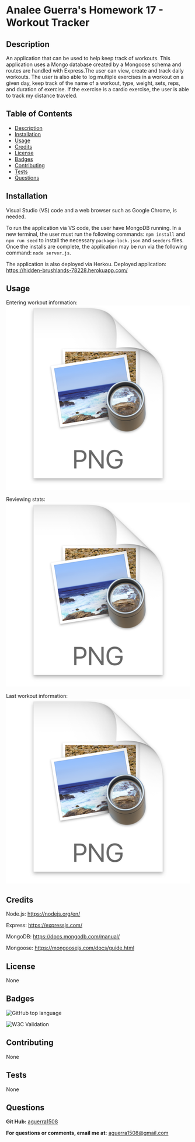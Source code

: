 # Analee Guerra's Homework 17 - Workout Tracker

## Description

An application that can be used to help keep track of workouts. This application uses a Mongo database created by a Mongoose schema and routes are handled with Express.The user can view, create and track daily workouts. The user is also able to log multiple exercises in a workout on a given day, keep track of the name of a workout, type, weight, sets, reps, and duration of exercise. If the exercise is a cardio exercise, the user is able to track my distance traveled.

## Table of Contents

- [Description](#description)
- [Installation](#installation)
- [Usage](#usage)
- [Credits](#credits)
- [License](#license)
- [Badges](#badges)
- [Contributing](#contributing)
- [Tests](#tests)
- [Questions](#questions)

## Installation

Visual Studio (VS) code and a web browser such as Google Chrome, is needed.

To run the application via VS code, the user have MongoDB running. In a new terminal, the user must run the following commands: `npm install` and `npm run seed` to install the necessary `package-lock.json` and `seeders` files. Once the installs are complete, the application may be run via the following command: `node server.js`.

The application is also deployed via Herkou.
Deployed application: https://hidden-brushlands-78228.herokuapp.com/

## Usage

Entering workout information:
![Enter Workout](2020-11-18-23-37-34.png)

Reviewing stats:
![Reviewing Stats](2020-11-18-23-40-30.png)

Last workout information:
![Last Workout](2020-11-18-23-42-04.png)

## Credits

Node.js: https://nodejs.org/en/

Express: https://expressjs.com/

MongoDB: https://docs.mongodb.com/manual/

Mongoose: https://mongoosejs.com/docs/guide.html

## License

None

## Badges

![GitHub top language](https://img.shields.io/github/languages/top/aguerra1508/17-Homework-Workout-Tracker)

![W3C Validation](https://img.shields.io/w3c-validation/html?targetUrl=https%3A%2F%2Fhidden-brushlands-78228.herokuapp.com%2F)

## Contributing

None

## Tests

None

## Questions

**Git Hub:** [aguerra1508](https://github.com/aguerra1508 "Git Hub")

**For questions or comments, email me at:** aguerra1508@gmail.com
